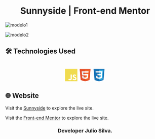 # <h1 align="center">Sunnyside | Front-end Mentor</h1>

![modelo1](https://github.com/user-attachments/assets/1df85bca-f415-4657-9a74-8a854e1db213)

![modelo2](https://github.com/user-attachments/assets/9093a61e-cd6e-4b6e-9e25-cfdb7d00c49d)


## 🛠 Technologies Used
<div align="center" style="display: inline_block"><br>
  <img alt="Js" width="40" src="https://raw.githubusercontent.com/devicons/devicon/master/icons/javascript/javascript-plain.svg">
  <img alt="HTML" width="40" src="https://raw.githubusercontent.com/devicons/devicon/master/icons/html5/html5-original.svg">
  <img alt="CSS" width="40" src="https://raw.githubusercontent.com/devicons/devicon/master/icons/css3/css3-original.svg">
</div>

## 🌐 Website
Visit the [Sunnyside](https://sunnyside-agency-js.vercel.app/) to explore the live site.

Visit the [Front-end Mentor](https://www.frontendmentor.io/) to explore the live site.

### <p align="center">Developer Julio Silva.</p>
